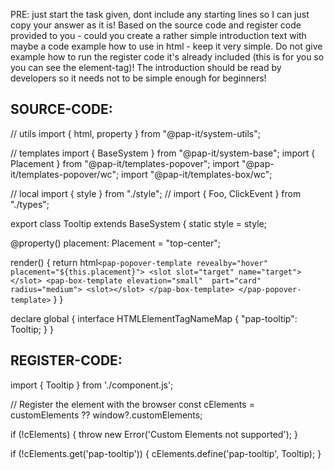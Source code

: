PRE: just start the task given, dont include any starting lines so I can just copy your answer as it is!
 Based on the source code and register code provided to you - could you create a rather simple introduction text with maybe a code example how to use in html - keep it very simple. Do not give example how to run the register code it's already included (this is for you so you can see the element-tag)! The introduction should be read by developers so it needs not to be simple enough for beginners!

## SOURCE-CODE:
// utils 
import { html, property } from "@pap-it/system-utils";

// templates
import { BaseSystem } from "@pap-it/system-base";
import { Placement } from "@pap-it/templates-popover";
import "@pap-it/templates-popover/wc";
import "@pap-it/templates-box/wc";

// local 
import { style } from "./style";
// import { Foo, ClickEvent } from "./types";

export class Tooltip extends BaseSystem {
  static style = style;

  @property() placement: Placement = "top-center";

  render() {
    return html`
            <pap-popover-template revealby="hover" placement="${this.placement}">
                <slot slot="target" name="target"></slot>
                <pap-box-template elevation="small"  part="card" radius="medium">
                    <slot></slot>
                </pap-box-template>
            </pap-popover-template>
        `
  }
}


declare global {
  interface HTMLElementTagNameMap {
    "pap-tooltip": Tooltip;
  }
}
## REGISTER-CODE:
import { Tooltip } from './component.js';

// Register the element with the browser
const cElements = customElements ?? window?.customElements;

if (!cElements) {
  throw new Error('Custom Elements not supported');
}

if (!cElements.get('pap-tooltip')) {
  cElements.define('pap-tooltip', Tooltip);
}
